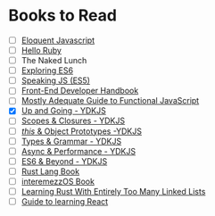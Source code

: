# Books to Read

- [ ] [Eloquent Javascript](http://eloquentjavascript.net/)
- [ ] [Hello Ruby](http://helloruby.com)
- [ ] The Naked Lunch
- [ ] [Exploring ES6](http://exploringjs.com/es6)
- [ ] [Speaking JS (ES5)](http://speakingjs.com/)
- [ ] [Front-End Developer Handbook](http://www.frontendhandbook.com/index.html)
- [ ] [Mostly Adequate Guide to Functional JavaScript](https://github.com/MostlyAdequate/mostly-adequate-guide)
- [x] [Up and Going - YDKJS](https://github.com/getify/You-Dont-Know-JS/blob/master/up%20&%20going/README.md#you-dont-know-js-up--going)
- [ ] [Scopes & Closures - YDKJS](https://github.com/getify/You-Dont-Know-JS/blob/master/scope%20&%20closures/README.md#you-dont-know-js-scope--closures)
- [ ] [_this_ & Object Prototypes -YDKJS](https://github.com/getify/You-Dont-Know-JS/blob/master/this%20&%20object%20prototypes/README.md#you-dont-know-js-this--object-prototypes)
- [ ] [Types & Grammar - YDKJS](https://github.com/getify/You-Dont-Know-JS/blob/master/types%20&%20grammar/README.md#you-dont-know-js-types--grammar)
- [ ] [Async & Performance - YDKJS](https://github.com/getify/You-Dont-Know-JS/blob/master/async%20&%20performance/README.md#you-dont-know-js-async--performance)
- [ ] [ES6 & Beyond - YDKJS](https://github.com/getify/You-Dont-Know-JS/blob/master/es6%20&%20beyond/README.md#you-dont-know-js-es6--beyond)
- [ ] [Rust Lang Book](https://doc.rust-lang.org/stable/book/)
- [ ] [interemezzOS Book](intermezzos.github.io/book)
- [ ] [Learning Rust With Entirely Too Many Linked Lists](http://cglab.ca/~abeinges/blah/too-many-lists/book/)
- [ ] [Guide to learning React](https://github.com/petehunt/react-howto)
